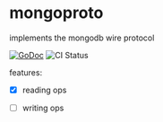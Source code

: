 mongoproto
==========

implements the mongodb wire protocol

[![GoDoc](https://godoc.org/github.com/tmc/migratory/cmd/migratory?status.svg)](http://godoc.org/github.com/tmc/migratory/cmd/migratory)
![CI Status](https://travis-ci.org/tmc/mongoproto.svg?branch=master)

features:

 - [x] reading ops
 - [ ] writing ops

